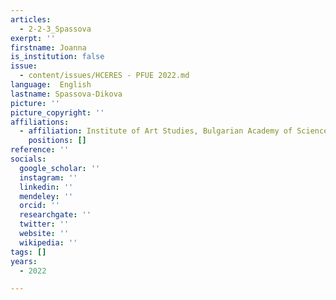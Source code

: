 ```yaml
---
articles:
  - 2-2-3_Spassova
exerpt: ''
firstname: Joanna
is_institution: false
issue:
  - content/issues/HCERES - PFUE 2022.md
language:  English
lastname: Spassova-Dikova
picture: ''
picture_copyright: ''
affiliations:
  - affiliation: Institute of Art Studies, Bulgarian Academy of Sciences, Bulgaria
    positions: []
reference: ''
socials:
  google_scholar: ''
  instagram: ''
  linkedin: ''
  mendeley: ''
  orcid: ''
  researchgate: ''
  twitter: ''
  website: ''
  wikipedia: ''
tags: []
years:
  - 2022

---
```

